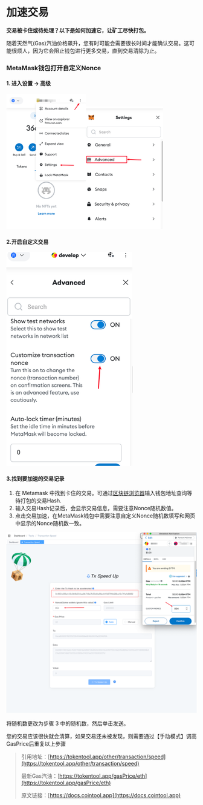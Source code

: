 # 加速交易

**交易被卡住或待处理？以下是如何加速它，让矿工尽快打包。**

随着天然气(Gas)汽油价格飙升，您有时可能会需要很长时间才能确认交易。这可能很烦人，因为它会阻止钱包进行更多交易，直到交易清除为止。



### MetaMask钱包打开自定义Nonce

#### 1. 进入设置 -> 高级

<img src="../.gitbook/assets/tools/image-20231120191609654.png" alt="tools" style="zoom:60%;" /><img src="../.gitbook/assets/tools/image-20231120191650805.png" alt="tools" style="zoom:60%;" />

#### 2.开启自定义交易
![tools](../.gitbook/assets/tools/image-20231120191823950.png)

#### 3.找到要加速的交易记录
1. 在 Metamask 中找到卡住的交易。可通过[区块链浏览器](https://etherscan.io/)输入钱包地址查询等待打包的交易Hash.
2. 输入交易Hash记录后，会显示交易信息，需要注意Nonce随机数值。
3. 点击交易加速，在MetaMask钱包中需要注意自定义Nonce随机数填写和网页中显示的Nonce随机数一致。

![tools](../.gitbook/assets/tools/image-20231120204953109.png)

将随机数更改为步骤 3 中的随机数，然后单击发送。

您的交易应该很快就会清算，如果交易还未被发现，则需要通过【手动模式】调高GasPrice后重复以上步骤




> 引用地址：[https://tokentool.app/other/transaction/speed](https://tokentool.app/other/transaction/speed)
>
> 最新Gas汽油：[https://tokentool.app/gasPrice/eth](https://tokentool.app/gasPrice/eth)
>
> 原文链接：[https://docs.cointool.app](https://docs.cointool.app)


